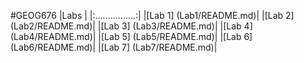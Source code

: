 #GEOG676
|Labs    |
|:................:|
|[Lab 1] (Lab1/README.md)|
|[Lab 2] (Lab2/README.md)|
|[Lab 3] (Lab3/README.md)|
|[Lab 4] (Lab4/README.md)|
|[Lab 5] (Lab5/README.md)|
|[Lab 6] (Lab6/README.md)|
|[Lab 7] (Lab7/README.md)|